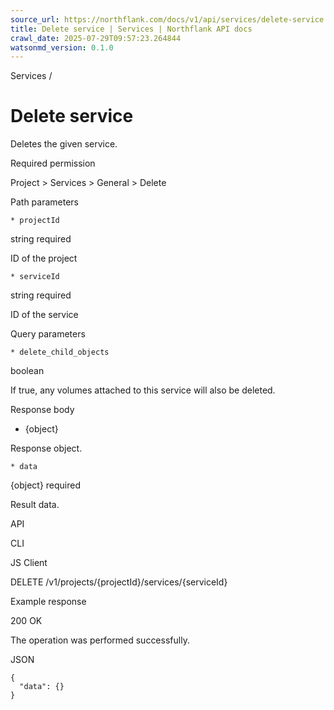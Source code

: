 ```yaml
---
source_url: https://northflank.com/docs/v1/api/services/delete-service
title: Delete service | Services | Northflank API docs
crawl_date: 2025-07-29T09:57:23.264844
watsonmd_version: 0.1.0
---
```


Services / 

# Delete service

Deletes the given service.

Required permission

Project > Services > General > Delete

Path parameters

    * projectId

string required

ID of the project

    * serviceId

string required

ID of the service




Query parameters

    * delete_child_objects

boolean

If true, any volumes attached to this service will also be deleted.




Response body

  * {object}

Response object.

    * data

{object} required

Result data.




API

CLI

JS Client

DELETE /v1/projects/{projectId}/services/{serviceId}

Example response

200 OK

The operation was performed successfully.

JSON
    
    
    {
      "data": {}
    }